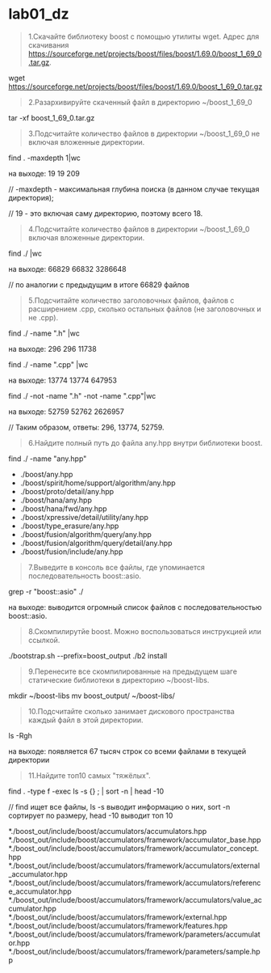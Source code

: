 # lab01_dz

> 1.Скачайте библиотеку boost с помощью утилиты wget. Адрес для скачивания https://sourceforge.net/projects/boost/files/boost/1.69.0/boost_1_69_0.tar.gz.

wget https://sourceforge.net/projects/boost/files/boost/1.69.0/boost_1_69_0.tar.gz

> 2.Разархивируйте скаченный файл в директорию ~/boost_1_69_0

tar -xf boost_1_69_0.tar.gz

> 3.Подсчитайте количество файлов в директории ~/boost_1_69_0 не включая вложенные директории.

find . -maxdepth 1|wc

на выходе: 19 19 209

// -maxdepth - максимальная глубина поиска (в данном случае текущая директория);

// 19 - это включая саму директорию, поэтому всего 18.

> 4.Подсчитайте количество файлов в директории ~/boost_1_69_0 включая вложенные директории.

find ./ |wc

на выходе: 66829 66832 3286648

// по аналогии с предыдущим в итоге 66829 файлов

> 5.Подсчитайте количество заголовочных файлов, файлов с расширением .cpp, сколько остальных файлов (не заголовочных и не .cpp).

find ./ -name ".h" |wc

на выходе: 296 296 11738

find ./ -name ".cpp" |wc

на выходе: 13774 13774 647953

find ./ -not -name ".h" -not -name ".cpp"|wc

на выходе: 52759 52762 2626957

// Таким образом, ответы: 296, 13774, 52759.

> 6.Найдите полный путь до файла any.hpp внутри библиотеки boost.

find ./ -name "any.hpp"

* ./boost/any.hpp
* ./boost/spirit/home/support/algorithm/any.hpp
* ./boost/proto/detail/any.hpp
* ./boost/hana/any.hpp
* ./boost/hana/fwd/any.hpp
* ./boost/xpressive/detail/utility/any.hpp
* ./boost/type_erasure/any.hpp
* ./boost/fusion/algorithm/query/any.hpp
* ./boost/fusion/algorithm/query/detail/any.hpp
* ./boost/fusion/include/any.hpp

> 7.Выведите в консоль все файлы, где упоминается последовательность boost::asio.

grep -r "boost::asio" ./

на выходе: выводится огромный список файлов с последовательностью boost::asio.

> 8.Скомпилирутйе boost. Можно воспользоваться инструкцией или ссылкой.

./bootstrap.sh --prefix=boost_output
./b2 install

> 9.Перенесите все скомпилированные на предыдущем шаге статические библиотеки в директорию ~/boost-libs.

mkdir ~/boost-libs
mv boost_output/ ~/boost-libs/

> 10.Подсчитайте сколько занимает дискового пространства каждый файл в этой директории.

ls -Rgh

на выходе: появляется 67 тысяч строк со всеми файлами в текущей директории

> 11.Найдите топ10 самых "тяжёлых".

find . -type f -exec ls -s {} ; | sort -n | head -10

// find ищет все файлы, ls -s выводит информацию о них, sort -n сортирует по размеру, head -10 выводит топ 10

*./boost_out/include/boost/accumulators/accumulators.hpp
*./boost_out/include/boost/accumulators/framework/accumulator_base.hpp
*./boost_out/include/boost/accumulators/framework/accumulator_concept.hpp
*./boost_out/include/boost/accumulators/framework/accumulators/external_accumulator.hpp
*./boost_out/include/boost/accumulators/framework/accumulators/reference_accumulator.hpp
*./boost_out/include/boost/accumulators/framework/accumulators/value_accumulator.hpp
*./boost_out/include/boost/accumulators/framework/external.hpp
*./boost_out/include/boost/accumulators/framework/features.hpp
*./boost_out/include/boost/accumulators/framework/parameters/accumulator.hpp
*./boost_out/include/boost/accumulators/framework/parameters/sample.hpp




